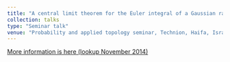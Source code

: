 ```yaml
---
title: "A central limit theorem for the Euler integral of a Gaussian random field"
collection: talks
type: "Seminar talk"
venue: "Probability and applied topology seminar, Technion, Haifa, Israel"
---
```


[More information is here (lookup November 2014)](http://probability.technion.ac.il/index.php/seminar)
